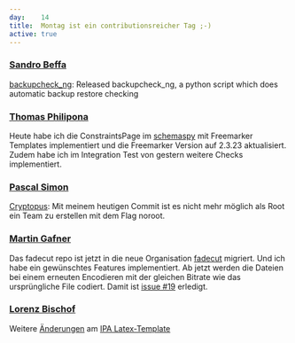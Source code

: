 ```yaml
---
day: 	14
title:	Montag ist ein contributionsreicher Tag ;-)
active: true
---
```


### [Sandro Beffa](https://github.com/sandroBeffa)
[backupcheck_ng](https://github.com/sandroBeffa/amanda_restore_check): Released backupcheck_ng, a python script which does automatic backup restore checking

### [Thomas Philipona](https://github.com/phil-pona)
Heute habe ich die ConstraintsPage im [schemaspy](https://github.com/drnoa/schemaspy) mit Freemarker Templates implementiert und die Freemarker Version auf 2.3.23 aktualisiert. Zudem habe ich im Integration Test von gestern weitere Checks implementiert.

### [Pascal Simon](https://github.com/psunix)
[Cryptopus](https://github.com/puzzle/cryptopus): Mit meinem heutigen Commit ist es nicht mehr möglich als Root ein Team zu erstellen mit dem Flag noroot.

### [Martin Gafner](https://github.com/mgafner)
Das fadecut repo ist jetzt in die neue Organisation [fadecut](https://github.com/fadecut/fadecut) migriert. Und ich habe ein gewünschtes Features implementiert. Ab jetzt werden die Dateien bei einem erneuten Encodieren mit der gleichen Bitrate wie das ursprüngliche File codiert. Damit ist [issue #19](https://github.com/micressor/fadecut/issues/19) erledigt.

### [Lorenz Bischof](https://github.com/lbischof)
Weitere [Änderungen](https://github.com/phil-matti/ipa-latex-template/pull/4) am [IPA Latex-Template](https://github.com/phil-matti/ipa-latex-template)
